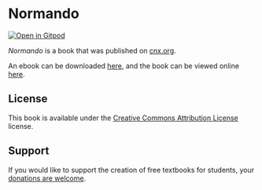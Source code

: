 # Normando

[![Open in Gitpod](https://gitpod.io/button/open-in-gitpod.svg)](https://gitpod.io/from-referrer/)

_Normando_ is a book that was published on [cnx.org](https://cnx.org/).

An ebook can be downloaded [here](https://github.com/cnx-user-books/cnxbook-normando/releases/latest), and the book can be viewed online [here](https://github.com/cnx-user-books/cnxbook-normando/releases/latest).

## License
This book is available under the [Creative Commons Attribution License](./LICENSE) license.

## Support
If you would like to support the creation of free textbooks for students, your [donations are welcome](https://riceconnect.rice.edu/donation/support-openstax-banner).
